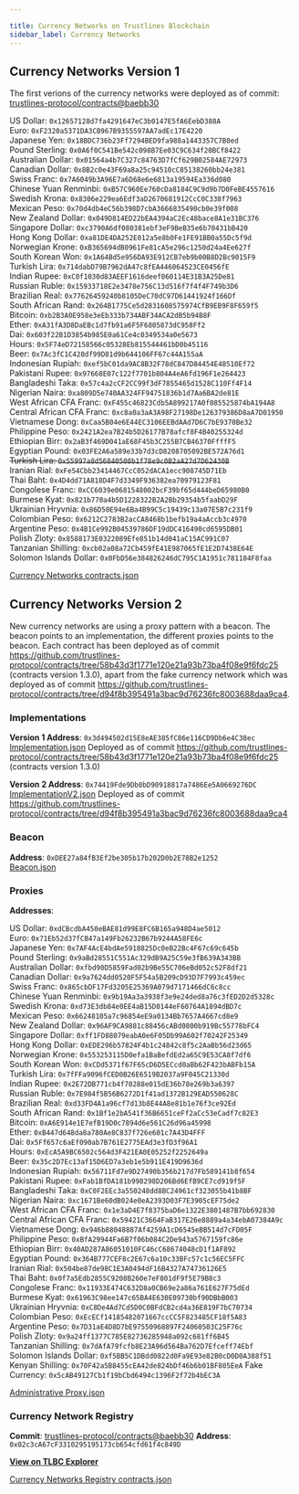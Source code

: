 ```yaml
---

title: Currency Networks on Trustlines Blockchain
sidebar_label: Currency Networks
---
```


## Currency Networks Version 1

The first verions of the currency networks were deployed as of commit: 
[trustlines-protocol/contracts@baebb30](https://github.com/trustlines-protocol/contracts/commit/baebb308d9ef868408c3449250aa9d963cc61d71)

US Dollar: `0x12657128d7fa4291647eC3b0147E5fA6EebD388A`  
Euro: `0xF2320a5371DA3CB967B9355597AA7adEc17E4220`  
Japanese Yen: `0x18BDC736b23Ff7294BED9fa988a1443357C7B0ed`  
Pound Sterling: `0x0A6f0C541Be542c098B7Ee03C9C634f20BCf8422`  
Australian Dollar: `0x01564a4b7C327c84763D7fCf629B02584AE72973`  
Canadian Dollar: `0x8B2c0e43F69a8a25c94510cC85138260bb24e381`  
Swiss Franc: `0x7A6049b3A96E7a6D68e6e6813a19594Ea336d080`  
Chinese Yuan Renminbi: `0xB57C960Ee760cDa8184C9C9d9b7D0FeBE4557616`  
Swedish Krona: `0x8306e229ea6Edf3aD2670681912CcC0C338f7963`  
Mexican Peso: `0x70d4db4eC56b398D7cbA3666835490cb0e39f008`  
New Zealand Dollar: `0x049D814ED22bEA4394aC2Ec48bace8A1e31BC376`  
Singapore Dollar: `0xc3790A6df080381ebf3eF9BeB35e6b70431bB420`  
Hong Kong Dollar: `0xa81DE4DA252E012a5e8b0Fe1FE91BB0a55Dc5f9d`  
Norwegian Krone: `0xB365694dB0961Fe81cA5e296c1250d24a4Ee627f`  
South Korean Won: `0x1A64Bd5e956DA93E912CB7eb9b00B8D2Bc9015F9`  
Turkish Lira: `0x714dabD79B7962dA47c8fEA446064523CE0456fE`  
Indian Rupee: `0xC0f1030d83AEEF1616deef060114E31B3A25De81`  
Russian Ruble: `0x15933718E2e3478e756C13d516f7f4f4F749b3D6`  
Brazilian Real: `0x77626459240b8105DeC70dC97D61441924f166Df`  
South African Rand: `0x264B1775Ce5d2831608575974CfB9EB9F8F659f5`  
Bitcoin: `0xb2B3A0E958e3eEb333b734ABF34ACA2dB5b94B8F`  
Ether: `0xA31fA3D8DaEBc1d7fb91a6F5F6805873dC958Ff2`  
Dai: `0x603f22B1D3854b985E0a61Ce4c0349534a0e5673`  
Hours: `0x5F74eD72158566c05328Eb815544461bD0b45116`  
Beer: `0x7Ac3fC1C428df99D81d9b644106FF67c44A155aA`  
Indonesian Rupiah: `0xef5bC01da9AC8B32F78dC847D84454E48510Ef72`  
Pakistani Rupee: `0x97668E07c122f7701b804A4eA6fd196F1e264423`  
Bangladeshi Taka: `0x57c4a2cCF2CC99f3dF7855465d1528C110Ff4F14`  
Nigerian Naira: `0xa809D5e740AA324FF94751836b1d7Aa6BA2de81E`  
West African CFA Franc: `0xF455c46823Cdb5A899217A0f085525874bA194A8`  
Central African CFA Franc: `0xc8a0a3aA3A98F27198De126379386D8aA7D01950`  
Vietnamese Dong: `0xCaa5B04e6E44EC3106EEBdAAd7D6C7bE9370Be32`  
Philippine Peso: `0x2421A2ea7B24b5D26177B78afcf8F4B40255324d`  
Ethiopian Birr: `0x2aB3f469D041aE68F45b3C255B7CB46370FfffF5`  
Egyptian Pound: `0x03FE2A6a589e33b7d3cD8208705092BE572A76d1`  
~~Turkish Lira: `0x55997a8d56840508b1f78e9c0B2aA27d7D62430B`~~  
Iranian Rial: `0xFe54Cbb23414467CcC052dACA1ecc908745D71Eb`  
Thai Baht: `0x4D4dd71A818D4F7d3349F936382ea70979123F81`  
Congolese Franc: `0xCC6039e0681548002bcF39bf65d444beD65980B0`  
Burmese Kyat: `0x821b770a4b5D1228322B2A2Bb29354b5faabD29F`  
Ukrainian Hryvnia: `0x86D50E94e6Ba4B99C5c19439c13a07E5B7c231f9`  
Colombian Peso: `0x6212C2783B2acCA8468b1befb19a4aAccb3c4970`  
Argentine Peso: `0x4B1Ce992B04539786DF19dDC416490cd6595DB01`  
Polish Zloty: `0x8588173E0322089Efe851b14d041aC15AC991C07`  
Tanzanian Shilling: `0xcb02a08a72Cb459fE41E987065fE1E2D7438E64E`  
Solomon Islands Dollar: `0x0FbD56e384826246dC795C1A1951c781184F8faa`

[Currency Networks contracts.json](./json/currency_networks_contracts_json)

## Currency Networks Version 2

New currency networks are using a proxy pattern with a beacon. 
The beacon points to an implementation, the different proxies points to the beacon.
Each contract has been deployed as of commit https://github.com/trustlines-protocol/contracts/tree/58b43d3f1771e120e21a93b73ba4f08e9f6fdc25 (contracts version 1.3.0),
apart from the fake currency network which was deployed as of commit https://github.com/trustlines-protocol/contracts/tree/d94f8b395491a3bac9d76236fc8003688daa9ca4.

### Implementations

**Version 1 Address**: `0x3d494502d15E8eAE385fC86e116CD9Db6e4C38ec`  
[Implementation.json](./json/currency_network_implementation_json)
Deployed as of commit https://github.com/trustlines-protocol/contracts/tree/58b43d3f1771e120e21a93b73ba4f08e9f6fdc25 (contracts version 1.3.0)

**Version 2 Address**: `0x74419Fde9Db0bD90918817a7486Ee5A0669276DC`  
[ImplementationV2.json](./json/currency_network_implementation_v2_json)
Deployed as of commit https://github.com/trustlines-protocol/contracts/tree/d94f8b395491a3bac9d76236fc8003688daa9ca4

### Beacon

**Address**: `0xDEE27a84fB3Ef2be305b17b202D0b2E78B2e1252`  
[Beacon.json](./json/beacon_json)

### Proxies

**Addresses**:

US Dollar: `0xdCBcdbA450eBAE81d99E8FC6B165a948D4ae5012`  
Euro: `0x71Eb52d37fCB47a149Fb26232B67b9244A58FE6c`  
Japanese Yen: `0x7AF4AcE4bdAe5918825Dc0eB22Bc4F67c69c645b`  
Pound Sterling: `0x9aBd28551C551Ac329dB9A25C59e3fB639A343BB`  
Australian Dollar: `0xfbd90D5859Fad02b9Be55C706eBd052c52F8df21`  
Canadian Dollar: `0x9a7624dd0520F5F54a5B209cD93D7F7993c459ec`  
Swiss Franc: `0x865cbDF17Fd3205E25369A079d7171466dC6c8cc`  
Chinese Yuan Renminbi: `0x9b19Aa3a3938f3e9e24ded8a76c3fED2D2d5328c`  
Swedish Krona: `0xd73E3db84e0EE4aB15D0144eF60764A1894dBD7c`  
Mexican Peso: `0x66248105a7c96854eE9a0134Bb7657A4667cd8e9`  
New Zealand Dollar: `0x96AF9CA9881c88456cABd0800b919Bc55778bFC4`  
Singapore Dollar: `0xff1FD88079eabA0e6F05Db99A602f70242F25349`  
Hong Kong Dollar: `0xEDE296b57824F4b1c24842c8f5c2AaBb56d23d65`  
Norwegian Krone: `0x553253115D0efa1BaBefdEd2a65C9E53CA8f7df6`  
South Korean Won: `0xCDd5371f67F65cD6D5ECcd0aBb62F423bABFb15A`  
Turkish Lira: `0x7fFFa9096fCED0B26E6519B2037a9F045C21330d`  
Indian Rupee: `0x2E72DB771cb4f70288e015dE36b78e269b3a6397`  
Russian Ruble: `0x7E984f5B56B6272D1f41ad1372B129EAD550628C`  
Brazilian Real: `0xd33FD4A1a96cf7d13b8E44A8e81b1e76f3ce92Ed`  
South African Rand: `0x1Bf1e2bA541f36B6651ceFf2aCc53eCadf7c82E3`  
Bitcoin: `0xA6E914e1E7efB19D0c7894d6e561C26d96a45998`  
Ether: `0xB447d648da8a780Ae8C837f726e601c7A43D4FFF`  
Dai: `0x5Ff657c6aEf090ab7B761E2775EAd3e3fD3f96A1`  
Hours: `0xEcA5A9BC6502c564d3F421EA0E05252f2252649a`  
Beer: `0x35c2D7Ec13af15D6ED7a3eb1e5b911E419D9636d`  
Indonesian Rupiah: `0x56711Fd7e9D27490b356b217d7Fb589141b8f654`  
Pakistani Rupee: `0xFab1BfDA181b998298D206Bd6EfB9CE7cd919f5F`  
Bangladeshi Taka: `0xC0F2EEc3a550248dd8BC24961cf323055b41b8BF`  
Nigerian Naira: `0xc1671Be60dB024e0eA2393D03F7E3905cEF75de2`  
West African CFA Franc: `0x1e3aD4E7f8375baD6e1322E3801487B7bb692830`  
Central African CFA Franc: `0x59421C3664FaB317E26e8889a4a34ebA07384A9c`  
Vietnamese Dong: `0x946b88048887Af4259A1cD6545eBB514d7cFD05F`  
Philippine Peso: `0xBfA29944Fa6B7f06b084C2De943a5767159fc86e`  
Ethiopian Birr: `0x40AD287A86051010FC46cC68674048cD1f1AF892`  
Egyptian Pound: `0x364B777CEF8c2E67c6a10c33BFc57c1c56EC5FFC`  
Iranian Rial: `0x504be87de98C1E3A0494dF16B4327A74736126E5`  
Thai Baht: `0x0f7a5Edb2855C9208B260e7eF801dF9f5E79B8c3`  
Congolese Franc: `0x11933E474C632D8a0CB69e2a86a761E627F75dEd`  
Burmese Kyat: `0x61963C98ee147c65BA4E630E09730bf90DBbB003`  
Ukrainian Hryvnia: `0xC8De4Ad7Cd5D0C0BFdCB2cd4a36E819F7bC70734`  
Colombian Peso: `0xEcECf14185482071667ccCC5F823485CF18f5A83`  
Argentine Peso: `0x7D31aE4D8D7bE97550968897F24060503C25F76c`  
Polish Zloty: `0x9a24ff1377C785E82736285948a092c681ff6B45`  
Tanzanian Shilling: `0x7dAfA79fcfb8E23A96d564Ba762D7Efceff74Ebf`  
Solomon Islands Dollar: `0xf5BB5C1DBdd0822d0Fa9E93e82B0cD0D0A388f51`  
Kenyan Shilling: `0x70F42a5B8455cEA42de824bDf46b6b01BF805EeA`
Fake Currency: `0x5cAB49127Cb1f19bCbd6494c1396F2f72b4bEC3A`

[Administrative Proxy.json](./json/administrative_proxy_json)

### Currency Network Registry

**Commit**: [trustlines-protocol/contracts@baebb30](https://github.com/trustlines-protocol/contracts/commit/baebb308d9ef868408c3449250aa9d963cc61d71)
**Address**: `0x02c3cA67cF3310295195173cb654cfd61f4c849D`

**[View on TLBC Explorer](https://explore.tlbc.trustlines.foundation/address/0x02c3ca67cf3310295195173cb654cfd61f4c849d/transactions)**

[Currency Networks Registry contracts.json](./json/currency_networks_registry_contracts_json)
